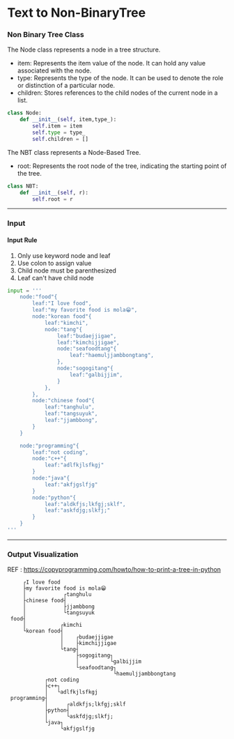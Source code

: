 # Text to Non-BinaryTree

### Non Binary Tree Class
The Node class represents a node in a tree structure. 
* item: Represents the item value of the node. It can hold any value associated with the node.  
* type: Represents the type of the node. It can be used to denote the role or distinction of a particular node.  
* children: Stores references to the child nodes of the current node in a list.
```python
class Node:
    def __init__(self, item,type_):
        self.item = item
        self.type = type_
        self.children = []
```

The NBT class represents a Node-Based Tree.
* root: Represents the root node of the tree, indicating the starting   point of the tree.

```python
class NBT:
    def __init__(self, r):
        self.root = r
```
---

### Input
#### Input Rule
1. Only use keyword node and leaf 
2. Use colon to assign value 
3. Child node must be parenthesized
4. Leaf can't have child node
```python
input = '''
    node:"food"{
        leaf:"I love food",
        leaf:"my favorite food is mola😁",
        node:"korean food"{
            leaf:"kimchi",
            node:"tang"{
                leaf:"budaejjigae",
                leaf:"kimchijjigae",
                node:"seafoodtang"{
                    leaf:"haemuljjambbongtang",
                },
                node:"sogogitang"{
                    leaf:"galbijjim",
                }
            },
        },
        node:"chinese food"{
            leaf:"tanghulu",
            leaf:"tangsuyuk",
            leaf:"jjambbong",
        }
    }

    node:"programming"{
        leaf:"not coding",
        node:"c++"{
            leaf:"adlfkjlsfkgj"
        }
        node:"java"{
            leaf:"akfjgslfjg"
        }
        node:"python"{
            leaf:"aldkfjs;lkfgj;sklf",
            leaf:"askfdjg;slkfj;"
        }
    }
'''
```

---
### Output Visualization

REF : https://copyprogramming.com/howto/how-to-print-a-tree-in-python

```
     ┌I love food
     ├my favorite food is mola😁
     │            ┌tanghulu
     ├chinese food┤
     │            ├jjambbong
     │            └tangsuyuk
 food┤
     │           ┌kimchi
     └korean food┤
                 │    ┌budaejjigae
                 │    ├kimchijjigae
                 └tang┤
                      ├sogogitang┐
                      │          └galbijjim
                      └seafoodtang┐
                                  └haemuljjambbongtang
            ┌not coding
            ├c++┐
            │   └adlfkjlsfkgj
 programming┤
            │      ┌aldkfjs;lkfgj;sklf
            ├python┤
            │      └askfdjg;slkfj;
            └java┐
                 └akfjgslfjg
```